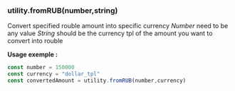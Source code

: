### utility.fromRUB(number,string)

Convert specified rouble amount into specific currency
*Number* need to be any value
*String* should be the currency tpl of the amount you want to convert into rouble

**Usage exemple :**
```js
const number = 150000
const currency = "dollar_tpl"
const convertedAmount = utility.fromRUB(number,currency)
```